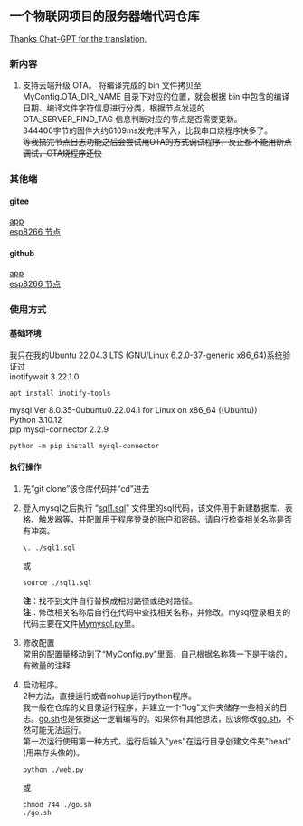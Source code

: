 ## 一个物联网项目的服务器端代码仓库

[Thanks Chat-GPT for the translation.](./README.en.md)

### 新内容
1. 支持云端升级 OTA。
将编译完成的 bin 文件拷贝至 MyConfig.OTA_DIR_NAME 目录下对应的位置，就会根据 bin 中包含的编译日期、编译文件字符信息进行分类，根据节点发送的 OTA_SERVER_FIND_TAG 信息判断对应的节点是否需要更新。  
344400字节的固件大约6109ms发完并写入，比我串口烧程序快多了。  
~~等我搞完节点日志功能之后会尝试用OTA的方式调试程序，反正都不能用断点调试，OTA烧程序还快~~


### 其他端
#### gitee
[app](https://gitee.com/he_chen_chuan/BC-app)  
[esp8266 节点](https://gitee.com/he_chen_chuan/node)  

#### github
[app](https://github.com/BAICHEN123/BC-app)  
[esp8266 节点](https://github.com/BAICHEN123/node)  

### 使用方式  
#### 基础环境  
我只在我的Ubuntu 22.04.3 LTS (GNU/Linux 6.2.0-37-generic x86_64)系统验证过  
inotifywait 3.22.1.0   
```
apt install inotify-tools
```
mysql  Ver 8.0.35-0ubuntu0.22.04.1 for Linux on x86_64 ((Ubuntu))   
Python 3.10.12   
pip mysql-connector                       2.2.9
```
python -m pip install mysql-connector
```
#### 执行操作  
1. 先“git clone”该仓库代码并“cd”进去
2. 登入mysql之后执行 “[sql1.sql](./sql1.sql)” 文件里的sql代码，该文件用于新建数据库、表格、触发器等，并配置用于程序登录的账户和密码。请自行检查相关名称是否有冲突。  
    ```
    \. ./sql1.sql
    ```  
    或  
    ```
    source ./sql1.sql
    ```  

    **注**：找不到文件自行替换成相对路径或绝对路径。  
    **注**：修改相关名称后自行在代码中查找相关名称，并修改。mysql登录相关的代码主要在文件[Mymysql.py](./Mymysql.py)里。  
3. 修改配置  
常用的配置量移动到了“[MyConfig.py](./MyConfig.py)”里面，自己根据名称猜一下是干啥的，有微量的注释   
4. 启动程序。  
    2种方法，直接运行或者nohup运行python程序。  
    我一般在仓库的父目录运行程序，并建立一个"log"文件夹储存一些相关的日志。[go.sh](./go.sh)也是依据这一逻辑编写的。如果你有其他想法，应该修改[go.sh](./go.sh)，不然可能无法运行。  
    第一次运行使用第一种方式，运行后输入"yes"在运行目录创建文件夹"head"(用来存头像的)。

    ```
    python ./web.py
    ```  
    或  
    ```
    chmod 744 ./go.sh
    ./go.sh
    ```  
    





